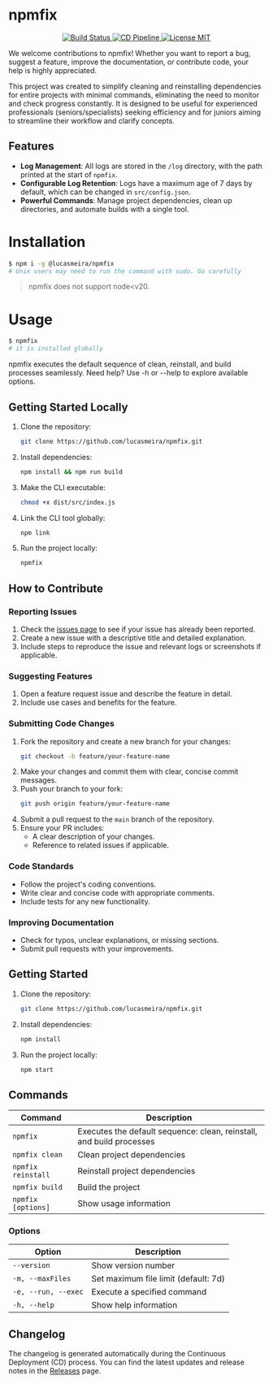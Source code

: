 # npmfix

<p align="center">
  <a href="https://github.com/lucasmeira/npmfix/actions/workflows/main.yml">
    <img src="https://github.com/lucasmeira/npmfix/actions/workflows/main.yml/badge.svg" alt="Build Status">
  </a>
  <a href="https://github.com/lucasmeira/npmfix/actions/workflows/publish.yml">
    <img src="https://github.com/lucasmeira/npmfix/actions/workflows/publish.yml/badge.svg" alt="CD Pipeline">
  </a>
  <a href="https://opensource.org/licenses/MIT">
    <img src="https://img.shields.io/npm/l/npmfix" alt="License MIT">
  </a>
</p>

We welcome contributions to npmfix! Whether you want to report a bug, suggest a feature, improve the documentation, or contribute code, your help is highly appreciated.

This project was created to simplify cleaning and reinstalling dependencies for entire projects with minimal commands, eliminating the need to monitor and check progress constantly. It is designed to be useful for experienced professionals (seniors/specialists) seeking efficiency and for juniors aiming to streamline their workflow and clarify concepts.

<!--
<p align="center">
  <img src="docs/execution.png" alt="npmfix execution screenshot">
</p>
-->

## Features

- **Log Management**: All logs are stored in the `/log` directory, with the path printed at the start of `npmfix`.
- **Configurable Log Retention**: Logs have a maximum age of 7 days by default, which can be changed in `src/config.json`.
- **Powerful Commands**: Manage project dependencies, clean up directories, and automate builds with a single tool.

# Installation

```bash
$ npm i -g @lucasmeira/npmfix
# Unix users may need to run the command with sudo. Go carefully
```

> npmfix does not support node<v20.

# Usage

```bash
$ npmfix
# it is installed globally
```

npmfix executes the default sequence of clean, reinstall, and build processes seamlessly. Need help? Use -h or --help to explore available options.

## Getting Started Locally

1. Clone the repository:
    ```bash
    git clone https://github.com/lucasmeira/npmfix.git
    ```
2. Install dependencies:
    ```bash
    npm install && npm run build
    ```
3. Make the CLI executable:
    ```bash
    chmod +x dist/src/index.js
    ```
4. Link the CLI tool globally:
    ```bash
    npm link
    ```
5. Run the project locally:
    ```bash
    npmfix
    ```

## How to Contribute

### Reporting Issues

1. Check the [issues page](https://github.com/lucasmeira/npmfix/issues) to see if your issue has already been reported.
2. Create a new issue with a descriptive title and detailed explanation.
3. Include steps to reproduce the issue and relevant logs or screenshots if applicable.

### Suggesting Features

1. Open a feature request issue and describe the feature in detail.
2. Include use cases and benefits for the feature.

### Submitting Code Changes

1. Fork the repository and create a new branch for your changes:
    ```bash
    git checkout -b feature/your-feature-name
    ```
2. Make your changes and commit them with clear, concise commit messages.
3. Push your branch to your fork:
    ```bash
    git push origin feature/your-feature-name
    ```
4. Submit a pull request to the `main` branch of the repository.
5. Ensure your PR includes:
    - A clear description of your changes.
    - Reference to related issues if applicable.

### Code Standards

- Follow the project's coding conventions.
- Write clear and concise code with appropriate comments.
- Include tests for any new functionality.

### Improving Documentation

- Check for typos, unclear explanations, or missing sections.
- Submit pull requests with your improvements.

## Getting Started

1. Clone the repository:
    ```bash
    git clone https://github.com/lucasmeira/npmfix.git
    ```
2. Install dependencies:
    ```bash
    npm install
    ```
3. Run the project locally:
    ```bash
    npm start
    ```

## Commands

| Command            | Description                                                          |
| ------------------ | -------------------------------------------------------------------- |
| `npmfix`           | Executes the default sequence: clean, reinstall, and build processes |
| `npmfix clean`     | Clean project dependencies                                           |
| `npmfix reinstall` | Reinstall project dependencies                                       |
| `npmfix build`     | Build the project                                                    |
| `npmfix [options]` | Show usage information                                               |

### Options

| Option              | Description                          |
| ------------------- | ------------------------------------ |
| `--version`         | Show version number                  |
| `-m, --maxFiles`    | Set maximum file limit (default: 7d) |
| `-e, --run, --exec` | Execute a specified command          |
| `-h, --help`        | Show help information                |

## Changelog

The changelog is generated automatically during the Continuous Deployment (CD) process. You can find the latest updates and release notes in the [Releases](https://github.com/lucasmeira/npmfix/releases) page.
